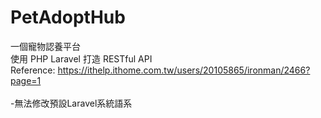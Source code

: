 # PetAdoptHub
一個寵物認養平台 <br>
使用 PHP Laravel 打造 RESTful API <br>
Reference: https://ithelp.ithome.com.tw/users/20105865/ironman/2466?page=1 <br><br>
-無法修改預設Laravel系統語系
